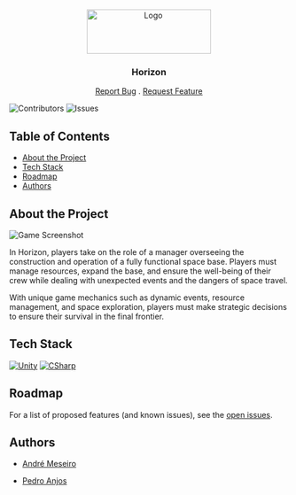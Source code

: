 <br/>
<p align="center">
  <a href="https://github.com/p3dro4/horizon">
    <img src="https://i.imgur.com/dw78tQ0.png" alt="Logo" width="224" height="80">
  </a>

  <h3 align="center">Horizon</h3>

  <p align="center">
    <a href="https://github.com/p3dro4/horizon/issues">Report Bug</a>
    .
    <a href="https://github.com/p3dro4/horizon/issues">Request Feature</a>
  </p>
</p>

![Contributors](https://img.shields.io/github/contributors/p3dro4/horizon?color=dark-green) ![Issues](https://img.shields.io/github/issues/p3dro4/horizon)

## Table of Contents

* [About the Project](#about-the-project)
* [Tech Stack](#tech-stack)
* [Roadmap](#roadmap)
* [Authors](#authors)

## About the Project

![Game Screenshot](https://i.imgur.com/6y2emj8.png)

In Horizon, players take on the role of a manager overseeing the construction and operation of a fully functional space base. Players must manage resources, expand the base, and ensure the well-being of their crew while dealing with unexpected events and the dangers of space travel.

With unique game mechanics such as dynamic events, resource management, and space exploration, players must make strategic decisions to ensure their survival in the final frontier.


## Tech Stack

[![Unity](https://skillicons.dev/icons?i=unity)]([https://www.electronjs.org/](https://unity.com/) "Unity") [![CSharp](https://skillicons.dev/icons?i=cs)](https://learn.microsoft.com/en-us/dotnet/csharp/ "C#")

## Roadmap

For a list of proposed features (and known issues), see the [open issues](https://github.com/p3dro4/horizon/issues).

## Authors

* [André Meseiro](https://github.com/andre-meseiro)

* [Pedro Anjos](https://github.com/p3dro4)
